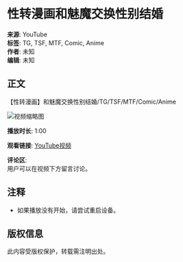# 性转漫画和魅魔交换性别结婚

**来源**: YouTube  
**标签**: TG, TSF, MTF, Comic, Anime  
**作者**: 未知  
**编辑**: 未知  

## 正文
【性转漫画】和魅魔交换性别结婚/TG/TSF/MTF/Comic/Anime

![视频缩略图](图片链接)

**播放时长**: 1:00

**观看链接**: [YouTube视频](链接)

**评论区**:  
用户可以在视频下方留言讨论。

## 注释
- 如果播放没有开始，请尝试重启设备。

## 版权信息
此内容受版权保护，转载需注明出处。